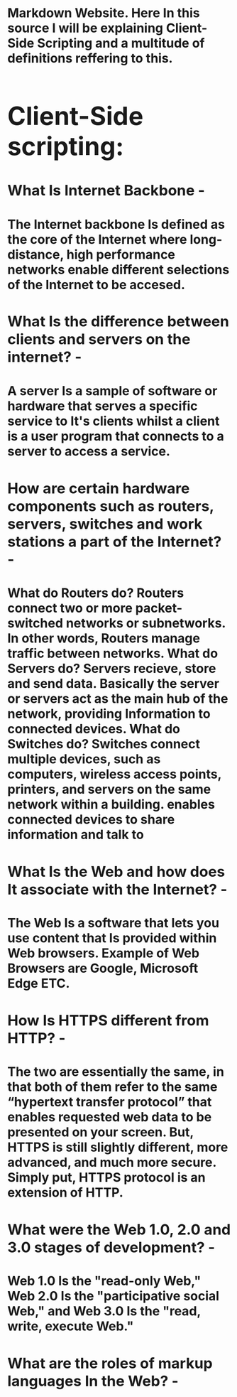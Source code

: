 <h1> Markdown Website.
<strong> Here In this source I will be explaining Client-Side Scripting and a multitude of definitions reffering to this.
 
<h1> Client-Side scripting:


 <h3> What Is Internet Backbone - <h4> The Internet backbone Is defined as the core of the Internet where long-distance, high performance networks enable different selections of the Internet to be accesed. 


 <h3> What Is the difference between clients and servers on the internet? - <h4> A server Is a sample of software or hardware that  serves a specific service to It's clients whilst a client is a user program that connects to a server to access a service. 

 <h3> How are certain hardware components such as routers, servers, switches and work stations a part of the Internet? - <h4> What do Routers do? Routers connect two or more packet-switched networks or subnetworks. In other words, Routers manage traffic between networks. 
  What do Servers do? Servers recieve, store and send data. Basically the server or servers act as the main hub of the network, providing Information to connected devices. 
  What do Switches do? Switches connect multiple devices, such as computers, wireless access points, printers, and servers on the same network within a building. enables connected devices to share information and talk to

 <h3> What Is the Web and how does It associate with the Internet? - <h4> The Web Is a software that lets you use content that Is provided within Web browsers. Example of Web Browsers are Google, Microsoft Edge ETC.

 <h3> How Is HTTPS different from HTTP? - <h4> The two are essentially the same, in that both of them refer to the same “hypertext transfer protocol” that enables requested web data to be presented on your screen. But, HTTPS is still slightly different, more advanced, and much more secure. Simply put, HTTPS protocol is an extension of HTTP.

 <h3> What were the Web 1.0, 2.0 and 3.0 stages of development? - <h4> Web 1.0 Is the "read-only Web," Web 2.0 Is the "participative social Web," and Web 3.0 Is the "read, write, execute Web." 

 <h3> What are the roles of markup languages In the Web? - <h4> 
<h3> 

